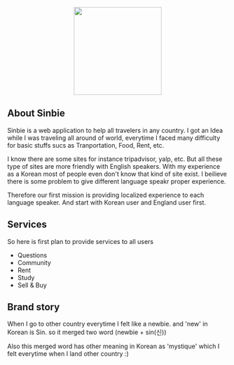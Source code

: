 <p align="center"><img src="http://i66.tinypic.com/121fm6h.png" width="200px"></p>

## About Sinbie

Sinbie is a web application to help all travelers in any country. 
I got an Idea while I was traveling all around of world, everytime I faced many difficulty for basic stuffs sucs as 
Tranportation, Food, Rent, etc.

I know there are some sites for instance tripadvisor, yalp, etc. But all these type of sites are more friendly with English speakers. 
With my experience as a Korean most of people even don't know that kind of site exist. 
I beilieve there is some problem to give different language speakr proper experience. 

Therefore our first mission is providing localized experience to each language speaker.
And start with Korean user and England user first. 


## Services

So here is first plan to provide services to all users

- Questions
- Community
- Rent
- Study
- Sell & Buy


## Brand story

When I go to other country everytime I felt like a newbie. 
and 'new' in Korean is Sin. so it merged two word (newbie + sin(신))

Also this merged word has other meaning in Korean as 'mystique' which I felt everytime when I land other country :)  
